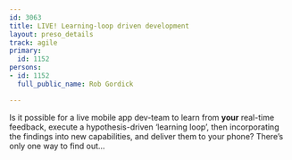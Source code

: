 ```yaml
---
id: 3063
title: LIVE! Learning-loop driven development
layout: preso_details
track: agile
primary:
  id: 1152
persons:
- id: 1152
  full_public_name: Rob Gordick

---
```

Is it possible for a live mobile app dev-team to learn from <b>your</b> real-time feedback, execute a hypothesis-driven ‘learning loop’, then incorporating the findings into new capabilities, and deliver them to your phone? There’s only one way to find out…